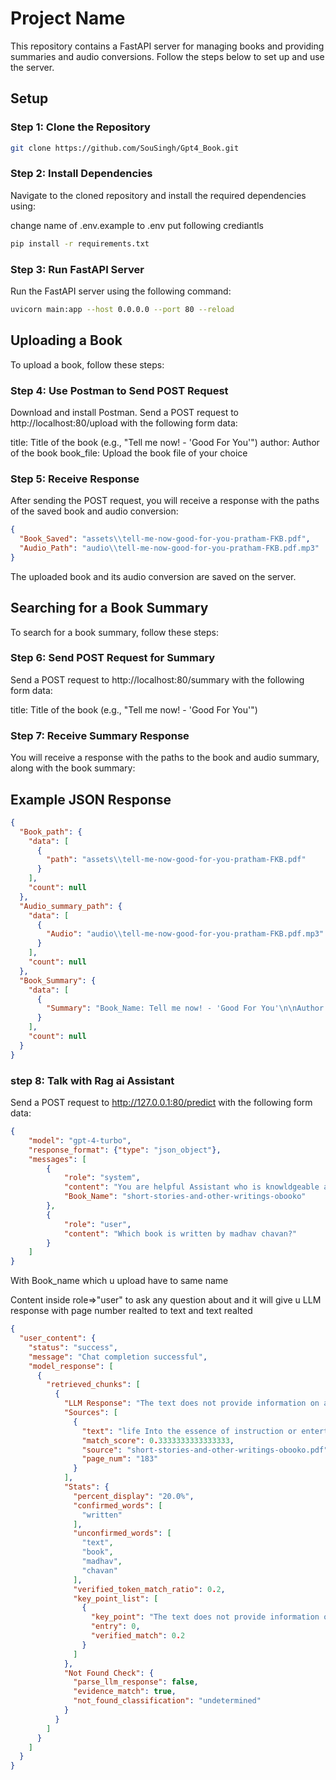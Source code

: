 # Project Name

This repository contains a FastAPI server for managing books and providing summaries and audio conversions. Follow the steps below to set up and use the server.

## Setup

### Step 1: Clone the Repository

```bash
git clone https://github.com/SouSingh/Gpt4_Book.git
```

### Step 2: Install Dependencies

Navigate to the cloned repository and install the required dependencies using:

change name of .env.example to .env 
put following crediantls

```bash
pip install -r requirements.txt
```

### Step 3: Run FastAPI Server

Run the FastAPI server using the following command:

```bash
uvicorn main:app --host 0.0.0.0 --port 80 --reload
```

## Uploading a Book
To upload a book, follow these steps:

### Step 4: Use Postman to Send POST Request

Download and install Postman. Send a POST request to http://localhost:80/upload with the following form data:

title: Title of the book (e.g., "Tell me now! - 'Good For You'")
author: Author of the book
book_file: Upload the book file of your choice

### Step 5: Receive Response

After sending the POST request, you will receive a response with the paths of the saved book and audio conversion:

```json
{
  "Book_Saved": "assets\\tell-me-now-good-for-you-pratham-FKB.pdf",
  "Audio_Path": "audio\\tell-me-now-good-for-you-pratham-FKB.pdf.mp3"
}
```

The uploaded book and its audio conversion are saved on the server.

## Searching for a Book Summary

To search for a book summary, follow these steps:

### Step 6: Send POST Request for Summary
Send a POST request to http://localhost:80/summary with the following form data:

title: Title of the book (e.g., "Tell me now! - 'Good For You'")

### Step 7: Receive Summary Response

You will receive a response with the paths to the book and audio summary, along with the book summary:

## Example JSON Response

```json
{
  "Book_path": {
    "data": [
      {
        "path": "assets\\tell-me-now-good-for-you-pratham-FKB.pdf"
      }
    ],
    "count": null
  },
  "Audio_summary_path": {
    "data": [
      {
        "Audio": "audio\\tell-me-now-good-for-you-pratham-FKB.pdf.mp3"
      }
    ],
    "count": null
  },
  "Book_Summary": {
    "data": [
      {
        "Summary": "Book_Name: Tell me now! - 'Good For You'\n\nAuthor:\n- Madhav Chavan\n\nSummary:\n- \"Tell me now! - 'Good For You'\" is a children's book that uses a question-and-answer format to teach kids about healthy daily habits and listening to guidance from elders. Topics covered include the importance of regular school attendance, daily bathing, avoiding excessive sun exposure, not staying up late, and getting enough sleep. The book emphasizes that these practices are beneficial for one's well-being. The content is presented in a simple and engaging manner suitable for young readers beginning to read.\n\nTranscription: Tell me now! - 'Good For You'"
      }
    ],
    "count": null
  }
}
```

### step 8: Talk with Rag ai Assistant

Send a POST request to http://127.0.0.1:80/predict with the following form data:

```json
{
    "model": "gpt-4-turbo",
    "response_format": {"type": "json_object"},
    "messages": [
        {
            "role": "system",
            "content": "You are helpful Assistant who is knowldgeable about all PDF and their data inside it",
            "Book_Name": "short-stories-and-other-writings-obooko"
        },
        {
            "role": "user",
            "content": "Which book is written by madhav chavan?"
        }
    ]
}
```

With Book_name which u upload have to same name

Content inside role=>"user" to ask any question about and it will give u LLM response with page number realted to text and text realted

```json
{
  "user_content": {
    "status": "success",
    "message": "Chat completion successful",
    "model_response": [
      {
        "retrieved_chunks": [
          {
            "LLM Response": "The text does not provide information on a book written by Madhav Chavan.",
            "Sources": [
              {
                "text": "life Into the essence of instruction or entertainment or Vitality Complications of schemes and the innocence Of nave dreams wedded ",
                "match_score": 0.3333333333333333,
                "source": "short-stories-and-other-writings-obooko.pdf",
                "page_num": "183"
              }
            ],
            "Stats": {
              "percent_display": "20.0%",
              "confirmed_words": [
                "written"
              ],
              "unconfirmed_words": [
                "text",
                "book",
                "madhav",
                "chavan"
              ],
              "verified_token_match_ratio": 0.2,
              "key_point_list": [
                {
                  "key_point": "The text does not provide information on a book written by Madhav Chavan.",
                  "entry": 0,
                  "verified_match": 0.2
                }
              ]
            },
            "Not Found Check": {
              "parse_llm_response": false,
              "evidence_match": true,
              "not_found_classification": "undetermined"
            }
          }
        ]
      }
    ]
  }
}
```
